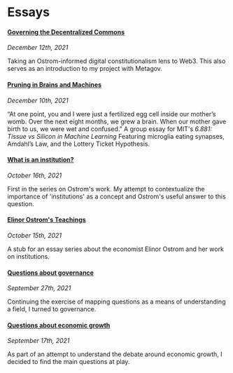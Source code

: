 # Essays

#### [Governing the Decentralized Commons](/posts/decentralized_governance)
*December 12th, 2021*

Taking an Ostrom-informed digital constitutionalism lens to Web3. This also
serves as an introduction to my project with Metagov. 

#### [Pruning in Brains and Machines](https://medium.com/@Yichabod/pruning-in-brains-and-machines-62e1046f0438)
*December 10th, 2021*

“At one point, you and I were just a fertilized egg cell inside our mother’s womb. Over the next eight months, we grew a brain. When our mother gave birth to us, we were wet and confused.”
A group essay for MIT's *6.881: Tissue vs Silicon in Machine Learning*
Featuring microglia eating synapses, Amdahl’s Law, and the Lottery Ticket Hypothesis.

#### [What is an institution?](/posts/institution)
*October 16th, 2021*

First in the series on Ostrom's work. My attempt to contextualize the importance
of 'institutions' as a concept and Ostrom's useful answer to this question.

#### [Elinor Ostrom's Teachings](/posts/ostrom)  
*October 15th, 2021*

A stub for an essay series about the economist Elinor Ostrom and her work
on institutions.

#### [Questions about governance](/posts/questions_about_governance)  
*September 27th, 2021*

Continuing the exercise of mapping questions as a means of understanding a field,
I turned to governance.

#### [Questions about economic growth](/posts/questions_about_growth)  
*September 17th, 2021*

As part of an attempt to understand the debate around economic growth, I decided
to find the main questions at play.
